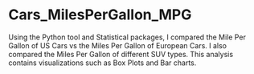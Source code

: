 # Cars_MilesPerGallon_MPG
Using the Python tool and Statistical packages, I compared the Mile Per Gallon of US Cars vs the Miles Per Gallon of European Cars. I also compared the Miles Per Gallon of different SUV types. This analysis contains visualizations such as Box Plots and Bar charts.
